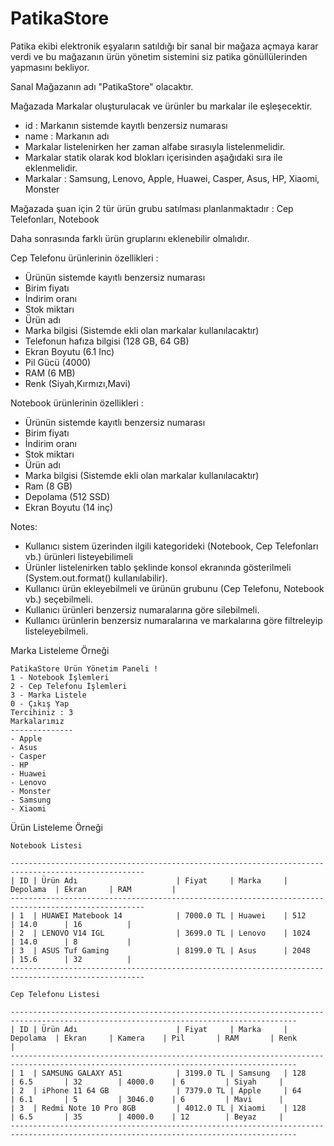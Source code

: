 # PatikaStore

Patika ekibi elektronik eşyaların satıldığı bir sanal bir mağaza açmaya karar verdi ve
bu mağazanın ürün yönetim sistemini siz patika gönüllülerinden yapmasını bekliyor.

Sanal Mağazanın adı "PatikaStore" olacaktır.

Mağazada Markalar oluşturulacak ve ürünler bu markalar ile eşleşecektir.

- id : Markanın sistemde kayıtlı benzersiz numarası
- name : Markanın adı
- Markalar listelenirken her zaman alfabe sırasıyla listelenmelidir.
- Markalar statik olarak kod blokları içerisinden aşağıdaki sıra ile eklenmelidir.
- Markalar : Samsung, Lenovo, Apple, Huawei, Casper, Asus, HP, Xiaomi, Monster

Mağazada şuan için 2 tür ürün grubu satılması planlanmaktadır : Cep Telefonları, Notebook

Daha sonrasında farklı ürün gruplarını eklenebilir olmalıdır.

Cep Telefonu ürünlerinin özellikleri :
- Ürünün sistemde kayıtlı benzersiz numarası
- Birim fiyatı
- İndirim oranı
- Stok miktarı
- Ürün adı
- Marka bilgisi (Sistemde ekli olan markalar kullanılacaktır)
- Telefonun hafıza bilgisi (128 GB, 64 GB)
- Ekran Boyutu (6.1 Inc)
- Pil Gücü (4000)
- RAM (6 MB)
- Renk (Siyah,Kırmızı,Mavi)

Notebook ürünlerinin özellikleri :
- Ürünün sistemde kayıtlı benzersiz numarası
- Birim fiyatı
- İndirim oranı
- Stok miktarı
- Ürün adı
- Marka bilgisi (Sistemde ekli olan markalar kullanılacaktır)
- Ram (8 GB)
- Depolama (512 SSD)
- Ekran Boyutu (14 inç)

Notes:
- Kullanıcı sistem üzerinden ilgili kategorideki (Notebook, Cep Telefonları vb.) ürünleri listeyebilimeli
- Ürünler listelenirken tablo şeklinde konsol ekranında gösterilmeli (System.out.format() kullanılabilir).
- Kullanıcı ürün ekleyebilmeli ve ürünün grubunu (Cep Telefonu, Notebook vb.) seçebilmeli.
- Kullanıcı ürünleri benzersiz numaralarına göre silebilmeli.
- Kullanıcı ürünlerin benzersiz numaralarına ve markalarına göre filtreleyip listeleyebilmeli.

Marka Listeleme Örneği
```
PatikaStore Ürün Yönetim Paneli !
1 - Notebook İşlemleri
2 - Cep Telefonu İşlemleri
3 - Marka Listele
0 - Çıkış Yap
Tercihiniz : 3
Markalarımız
--------------
- Apple
- Asus
- Casper
- HP
- Huawei
- Lenovo
- Monster
- Samsung
- Xiaomi
```

Ürün Listeleme Örneği

```
Notebook Listesi

----------------------------------------------------------------------------------------------------
| ID | Ürün Adı                      | Fiyat     | Marka     | Depolama  | Ekran     | RAM         |
----------------------------------------------------------------------------------------------------
| 1  | HUAWEI Matebook 14            | 7000.0 TL | Huawei    | 512       | 14.0      | 16          |
| 2  | LENOVO V14 IGL                | 3699.0 TL | Lenovo    | 1024      | 14.0      | 8           |
| 3  | ASUS Tuf Gaming               | 8199.0 TL | Asus      | 2048      | 15.6      | 32          |
----------------------------------------------------------------------------------------------------

Cep Telefonu Listesi

--------------------------------------------------------------------------------------------------------------------------------------
| ID | Ürün Adı                      | Fiyat     | Marka     | Depolama  | Ekran     | Kamera    | Pil       | RAM       | Renk      | 
--------------------------------------------------------------------------------------------------------------------------------------
| 1  | SAMSUNG GALAXY A51            | 3199.0 TL | Samsung   | 128       | 6.5       | 32        | 4000.0    | 6         | Siyah     | 
| 2  | iPhone 11 64 GB               | 7379.0 TL | Apple     | 64        | 6.1       | 5         | 3046.0    | 6         | Mavi      | 
| 3  | Redmi Note 10 Pro 8GB         | 4012.0 TL | Xiaomi    | 128       | 6.5       | 35        | 4000.0    | 12        | Beyaz     | 
--------------------------------------------------------------------------------------------------------------------------------------
```